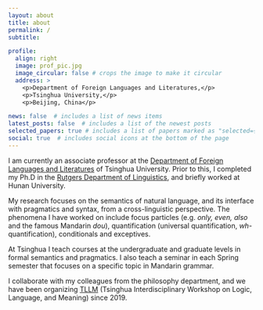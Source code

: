 ```yaml
---
layout: about
title: about
permalink: /
subtitle: 

profile:
  align: right
  image: prof_pic.jpg
  image_circular: false # crops the image to make it circular
  address: >
    <p>Department of Foreign Languages and Literatures,</p>
    <p>Tsinghua University,</p>
    <p>Beijing, China</p>

news: false  # includes a list of news items
latest_posts: false  # includes a list of the newest posts
selected_papers: true # includes a list of papers marked as "selected={true}"
social: true  # includes social icons at the bottom of the page
---
```


I am currently an associate professor at the [Department of Foreign Languages and Literatures](https://www.dfll.tsinghua.edu.cn/index.htm) of Tsinghua University.  Prior to this, I completed my Ph.D in the [Rutgers Department of Linguistics](https://ling.rutgers.edu), and briefly worked at Hunan University. 

My research focuses on the  semantics of natural language, and its interface with pragmatics and syntax, from a cross-linguistic perspective. The phenomena I have worked on include focus particles (e.g. *only, even, also* and the famous Mandarin *dou*), quantification (universal quantification, *wh*-quantification), conditionals and exceptives. 

At Tsinghua I teach courses at the undergraduate and graduate levels in formal semantics and  pragmatics. I also teach a seminar in each Spring semester that focuses on a specific topic in Mandarin grammar.

I collaborate with my colleagues from the  philosophy department, and we have been organizing [TLLM](http://tsinghualogic.net/JRC/tllm/) (Tsinghua Interdisciplinary Workshop on Logic, Language, and Meaning) since 2019.

